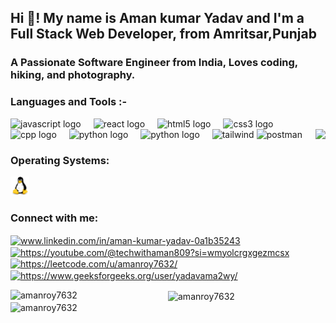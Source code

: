 
###
<h2 align="left">Hi 👋! My name is Aman kumar Yadav and I'm a Full Stack Web Developer, from Amritsar,Punjab</h2>
<h3>A Passionate Software Engineer from India, Loves coding, hiking, and photography.</h3>


###

###
<h3>Languages and Tools :-</h3>
<div align="left">
  <img src="https://cdn.jsdelivr.net/gh/devicons/devicon/icons/javascript/javascript-original.svg" height="30" alt="javascript logo" />
  <img width="12" />
<!--   <img src="https://cdn.jsdelivr.net/gh/devicons/devicon/icons/typescript/typescript-original.svg" height="30" alt="typescript logo"  />
  <img width="12" /> -->
  <img src="https://cdn.jsdelivr.net/gh/devicons/devicon/icons/react/react-original.svg" height="30" alt="react logo"  />
  <img width="12" />
  <img src="https://cdn.jsdelivr.net/gh/devicons/devicon/icons/html5/html5-original.svg" height="30" alt="html5 logo"  />
  <img width="12" />
  <img src="https://cdn.jsdelivr.net/gh/devicons/devicon/icons/css3/css3-original.svg" height="30" alt="css3 logo"  />
  <img width="12" />
  <img src="https://upload.wikimedia.org/wikipedia/commons/thumb/1/18/ISO_C%2B%2B_Logo.svg/459px-ISO_C%2B%2B_Logo.svg.png" height="30" alt="cpp logo"  />
  <img width="12" />
  <img src="https://cdn.jsdelivr.net/gh/devicons/devicon/icons/python/python-original.svg" height="30" alt="python logo"  />
  <img width="12" />
  <img src="https://www.vectorlogo.zone/logos/java/java-icon.svg" height="30" alt="python logo"  />
  <img width="12" />
  <img src="https://www.vectorlogo.zone/logos/tailwindcss/tailwindcss-icon.svg" alt="tailwind" width="30" height="30"/>
<!--   <img src="https://cdn.jsdelivr.net/gh/devicons/devicon/icons/csharp/csharp-original.svg" height="30" alt="csharp logo"  /> -->
<img align="right" height="150" src="https://camo.githubusercontent.com/19db51af5f90f1b152bc0b9078f5fe97053955be5074f03f17019c70345bdcdb/68747470733a2f2f6d69726f2e6d656469756d2e636f6d2f6d61782f313336302f302a37513379765349765f7430696f4a2d5a2e676966"  />
 <img src="https://www.vectorlogo.zone/logos/getpostman/getpostman-icon.svg" alt="postman" width="30" height="30"/>
</div>
<h3>Operating Systems:</h3>
<img src="https://raw.githubusercontent.com/devicons/devicon/master/icons/linux/linux-original.svg" alt="linux" width="30" height="30"/>
 
 
<br>

<h3>Connect with me:</h3>
<p align="left">
<a href="https://linkedin.com/in/www.linkedin.com/in/aman-kumar-yadav-0a1b35243" target="blank"><img align="center" src="https://raw.githubusercontent.com/rahuldkjain/github-profile-readme-generator/master/src/images/icons/Social/linked-in-alt.svg" alt="www.linkedin.com/in/aman-kumar-yadav-0a1b35243" height="30" width="40" /></a>
<a href="https://www.youtube.com/c/https://youtube.com/@techwithaman809?si=wmyolcrgxgezmcsx" target="blank"><img align="center" src="https://raw.githubusercontent.com/rahuldkjain/github-profile-readme-generator/master/src/images/icons/Social/youtube.svg" alt="https://youtube.com/@techwithaman809?si=wmyolcrgxgezmcsx" height="30" width="40" /></a>
<a href="https://www.leetcode.com/https://leetcode.com/u/amanroy7632/" target="blank"><img align="center" src="https://raw.githubusercontent.com/rahuldkjain/github-profile-readme-generator/master/src/images/icons/Social/leet-code.svg" alt="https://leetcode.com/u/amanroy7632/" height="30" width="40" /></a>
<a href="https://auth.geeksforgeeks.org/user/https://www.geeksforgeeks.org/user/yadavama2wy/" target="blank"><img align="center" src="https://raw.githubusercontent.com/rahuldkjain/github-profile-readme-generator/master/src/images/icons/Social/geeks-for-geeks.svg" alt="https://www.geeksforgeeks.org/user/yadavama2wy/" height="30" width="40" /></a>

</p>
<div align="left">
 
</div>

<div align="center">
  <img align="left" src="https://github-readme-stats.vercel.app/api/top-langs?username=amanroy7632&show_icons=true&locale=en&layout=compact" alt="amanroy7632" />
  <img align="center" src="https://github-readme-stats.vercel.app/api?username=amanroy7632&show_icons=true&locale=en" alt="amanroy7632" />
</div>
  <img align="center" src="https://github-readme-streak-stats.herokuapp.com/?user=amanroy7632&" alt="amanroy7632" />


###



<!--<img src="https://github.com/Amanroy7632/Amanroy7632/blob/main/snake.yml" alt="Snake animation" /> -->

###
